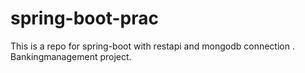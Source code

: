 # spring-boot-prac
This is a repo for spring-boot with restapi and mongodb connection . Bankingmanagement project.
